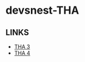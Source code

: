 # devsnest-THA

## LINKS

- [THA 3](https://6e7n1.csb.app/THA_3/index.html)
- [THA 4](https://6e7n1.csb.app/THA_4/index.html)
